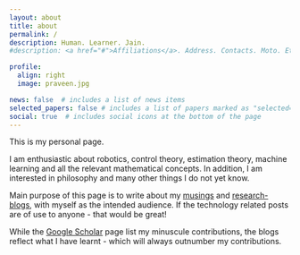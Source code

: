 ```yaml
---
layout: about
title: about
permalink: /
description: Human. Learner. Jain.
#description: <a href="#">Affiliations</a>. Address. Contacts. Moto. Etc.

profile:
  align: right
  image: praveen.jpg

news: false  # includes a list of news items
selected_papers: false # includes a list of papers marked as "selected={true}"
social: true  # includes social icons at the bottom of the page
---
```


This is my personal page.

I am enthusiastic about robotics, control theory, estimation theory, machine learning and all the relevant mathematical concepts. In addition, I am interested in philosophy and many other things I do not yet know.

Main purpose of this page is to write about my [musings](/musings) and [research-blogs](/researchblog), with myself as the intended audience. If the technology related posts are of use to anyone - that would be great!

While the [Google Scholar](https://scholar.google.com/citations?user=5CrPqpwAAAAJ&hl=en) page list my minuscule contributions, the blogs reflect what I have learnt - which will always outnumber my contributions.

<!--Write your biography here. Tell the world about yourself. Link to your favorite [subreddit](http://reddit.com). You can put a picture in, too. The code is already in, just name your picture `prof_pic.jpg` and put it in the `img/` folder.

#Put your address / P.O. box / other info right below your picture. You can also disable any these elements by editing `profile` property of the YAML header of your `_pages/about.md`. Edit `_bibliography/papers.bib` and Jekyll will render your [publications page](/al-folio/publications/) automatically.

#Link to your social media connections, too. This theme is set up to use [Font Awesome icons](http://fortawesome.github.io/Font-Awesome/) and [Academicons](https://jpswalsh.github.io/academicons/), like the ones below. Add your Facebook, Twitter, LinkedIn, Google Scholar, or just disable all of them.-->
